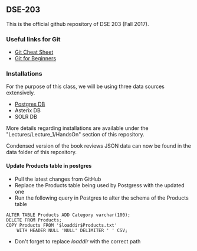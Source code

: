 ## DSE-203

This is the official github repository of DSE 203 (Fall 2017).

### Useful links for Git

* [Git Cheat Sheet](https://education.github.com/git-cheat-sheet-education.pdf)
* [Git for Beginners](https://www.sitepoint.com/git-for-beginners/)

### Installations

For the purpose of this class, we will be using three data sources extensively.
* [Postgres DB](https://www.postgresql.org/download/)
* Asterix DB
* SOLR DB 

More details regarding installations are available under the "Lectures/Lecture_1/HandsOn" section of this repository.

Condensed version of the book reviews JSON data can now be found in the data folder of this repository.

#### Update Products table in postgres

* Pull the latest changes from GitHub
* Replace the Products table being used by Postgress with the updated one
* Run the following query in Postgres to alter the schema of the Products table
```
ALTER TABLE Products ADD Category varchar(100);
DELETE FROM Products;
COPY Products FROM '$loaddir$Products.txt'
    WITH HEADER NULL 'NULL' DELIMITER '	' CSV;
```
* Don't forget to replace $loaddir$ with the correct path
